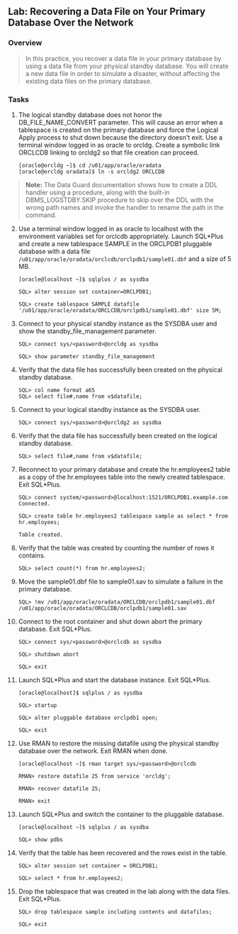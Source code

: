 
Lab: Recovering a Data File on Your Primary Database Over the Network
-------------------------------------------------------------------------------

### Overview

> In this practice, you recover a data file in your primary database by
> using a data file from your physical standby database. You will create
> a new data file in order to simulate a disaster, without affecting the
> existing data files on the primary database.

### Tasks

1.  The logical standby database does not honor the
    DB\_FILE\_NAME\_CONVERT parameter. This will cause an error when a
    tablespace is created on the primary database and force the Logical
    Apply process to shut down because the directory doesn\'t exit. Use
    a terminal window logged in as oracle to orcldg. Create a symbolic
    link ORCLCDB linking to orcldg2 so that file creation can proceed.

    ```
    [oracle@orcldg ~]$ cd /u01/app/oracle/oradata
    [oracle@orcldg oradata]$ ln -s orcldg2 ORCLCDB
    ```

> **Note:** The Data Guard documentation shows how to create a DDL
> handler using a procedure, along with the built-in DBMS\_LOGSTDBY.SKIP
> procedure to skip over the DDL with the wrong path names and invoke
> the handler to rename the path in the command.

2.  Use a terminal window logged in as oracle to localhost with the
    environment variables set for orclcdb appropriately. Launch
    SQL\*Plus and create a new tablespace SAMPLE in the ORCLPDB1 pluggable
    database with a data file `/u01/app/oracle/oradata/orclcdb/orclpdb1/sample01.dbf` and a size of 5 MB.

    ```
    [oracle@localhost ~]$ sqlplus / as sysdba

    SQL> alter session set container=ORCLPDB1;

    SQL> create tablespace SAMPLE datafile '/u01/app/oracle/oradata/ORCLCDB/orclpdb1/sample01.dbf' size 5M;
    ```


3.  Connect to your physical standby instance as the SYSDBA user and
    show the standby\_file\_management parameter.

    ```
    SQL> connect sys/<password>@orcldg as sysdba

    SQL> show parameter standby_file_management
    ```

4.  Verify that the data file has successfully been created on the
    physical standby database.

    ```
    SQL> col name format a65
    SQL> select file#,name from v$datafile;
    ```

5.  Connect to your logical standby instance as the SYSDBA user.

    ```
    SQL> connect sys/<password>@orcldg2 as sysdba
    ```

6.  Verify that the data file has successfully been created on the
    logical standby database.

    ```
    SQL> select file#,name from v$datafile;
    ```

7.  Reconnect to your primary database and create the hr.employees2
    table as a copy of the hr.employees table into the newly created
    tablespace. Exit SQL\*Plus.

    ```
    SQL> connect system/<password>@localhost:1521/ORCLPDB1.example.com
    Connected.

    SQL> create table hr.employees2 tablespace sample as select * from hr.employees;

    Table created.
    ```

8.  Verify that the table was created by counting the number of rows it
    contains.

    ```
    SQL> select count(*) from hr.employees2;
    ```

9.  Move the sample01.dbf file to sample01.sav to simulate a failure in
    the primary database.

    ```
    SQL> !mv /u01/app/oracle/oradata/ORCLCDB/orclpdb1/sample01.dbf
    /u01/app/oracle/oradata/ORCLCDB/orclpdb1/sample01.sav
    ```

10. Connect to the root container and shut down abort the primary
    database. Exit SQL\*Plus.

    ```
    SQL> connect sys/<password>@orclcdb as sysdba

    SQL> shutdown abort

    SQL> exit
    ```

11. Launch SQL\*Plus and start the database instance. Exit SQL\*Plus.

    ```
    [oracle@localhost]$ sqlplus / as sysdba

    SQL> startup

    SQL> alter pluggable database orclpdb1 open;

    SQL> exit
    ```

12. Use RMAN to restore the missing datafile using the physical standby
    database over the network. Exit RMAN when done.

    ```
    [oracle@localhost ~]$ rman target sys/<password>@orclcdb

    RMAN> restore datafile 25 from service 'orcldg';

    RMAN> recover datafile 25;

    RMAN> exit
    ```

13. Launch SQL\*Plus and switch the container to the pluggable database.

    ```
    [oracle@localhost ~]$ sqlplus / as sysdba

    SQL> show pdbs
    ```

14. Verify that the table has been recovered and the rows exist in the
    table.

    ```
    SQL> alter session set container = ORCLPDB1;

    SQL> select * from hr.employees2;
    ```

15. Drop the tablespace that was created in the lab along with the data
    files. Exit SQL\*Plus.

    ```
    SQL> drop tablespace sample including contents and datafiles;
    
    SQL> exit
    ```